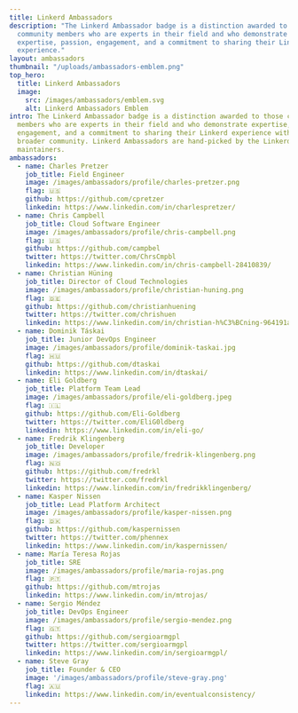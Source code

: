 ```yaml
---
title: Linkerd Ambassadors
description: "The Linkerd Ambassador badge is a distinction awarded to those
  community members who are experts in their field and who demonstrate
  expertise, passion, engagement, and a commitment to sharing their Linkerd
  experience."
layout: ambassadors
thumbnail: "/uploads/ambassadors-emblem.png"
top_hero:
  title: Linkerd Ambassadors
  image:
    src: /images/ambassadors/emblem.svg
    alt: Linkerd Ambassadors Emblem
intro: The Linkerd Ambassador badge is a distinction awarded to those community
  members who are experts in their field and who demonstrate expertise, passion,
  engagement, and a commitment to sharing their Linkerd experience with the
  broader community. Linkerd Ambassadors are hand-picked by the Linkerd
  maintainers.
ambassadors:
  - name: Charles Pretzer
    job_title: Field Engineer
    image: /images/ambassadors/profile/charles-pretzer.png
    flag: 🇺🇸
    github: https://github.com/cpretzer
    linkedin: https://www.linkedin.com/in/charlespretzer/
  - name: Chris Campbell
    job_title: Cloud Software Engineer
    image: /images/ambassadors/profile/chris-campbell.png
    flag: 🇺🇸
    github: https://github.com/campbel
    twitter: https://twitter.com/ChrsCmpbl
    linkedin: https://www.linkedin.com/in/chris-campbell-28410839/
  - name: Christian Hüning
    job_title: Director of Cloud Technologies
    image: /images/ambassadors/profile/christian-huning.png
    flag: 🇩🇪
    github: https://github.com/christianhuening
    twitter: https://twitter.com/chrishuen
    linkedin: https://www.linkedin.com/in/christian-h%C3%BCning-964191a3/
  - name: Dominik Táskai
    job_title: Junior DevOps Engineer
    image: /images/ambassadors/profile/dominik-taskai.jpg
    flag: 🇭🇺
    github: https://github.com/dtaskai
    linkedin: https://www.linkedin.com/in/dtaskai/
  - name: Eli Goldberg
    job_title: Platform Team Lead
    image: /images/ambassadors/profile/eli-goldberg.jpeg
    flag: 🇮🇱
    github: https://github.com/Eli-Goldberg
    twitter: https://twitter.com/EliG0ldberg
    linkedin: https://www.linkedin.com/in/eli-go/
  - name: Fredrik Klingenberg
    job_title: Developer
    image: /images/ambassadors/profile/fredrik-klingenberg.png
    flag: 🇳🇴
    github: https://github.com/fredrkl
    twitter: https://twitter.com/fredrkl
    linkedin: https://www.linkedin.com/in/fredrikklingenberg/
  - name: Kasper Nissen
    job_title: Lead Platform Architect
    image: /images/ambassadors/profile/kasper-nissen.png
    flag: 🇩🇰
    github: https://github.com/kaspernissen
    twitter: https://twitter.com/phennex
    linkedin: https://www.linkedin.com/in/kaspernissen/
  - name: María Teresa Rojas
    job_title: SRE
    image: /images/ambassadors/profile/maria-rojas.png
    flag: 🇵🇹
    github: https://github.com/mtrojas
    linkedin: https://www.linkedin.com/in/mtrojas/
  - name: Sergio Méndez
    job_title: DevOps Engineer
    image: /images/ambassadors/profile/sergio-mendez.png
    flag: 🇬🇹
    github: https://github.com/sergioarmgpl
    twitter: https://twitter.com/sergioarmgpl
    linkedin: https://www.linkedin.com/in/sergioarmgpl/
  - name: Steve Gray
    job_title: Founder & CEO
    image: '/images/ambassadors/profile/steve-gray.png'
    flag: 🇦🇺
    linkedin: https://www.linkedin.com/in/eventualconsistency/
---
```

